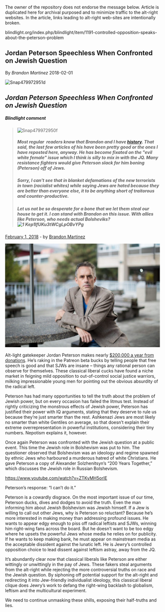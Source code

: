 <link rel="stylesheet" href="../github-markdown.css">
<article class="markdown-body">

<red>The owner of the repository does not endorse the message below.
Article is duplicated here for archival purposed and to minimize traffic to the alt-right websites.
In the article, links leading to alt-right web-sites are intentionally broken.</red>

blindlight.org/index.php/blindlight/item/1191-controlled-opposition-speaks-about-the-peterson-problem

# Jordan Peterson Speechless When Confronted on Jewish Question

By *Brandon Martinez* 2018-02-01

![Snap479972951d](Snap479972951d.jpg)

_Jordan Peterson Speechless When Confronted on Jewish Question_
===============================================================

##### _Blindlight comment_

> ![Snap479972950f](Snap479972950f.jpg)
>
> ##### _Most regular  readers know that Brandon and I have [history](/index.php/cohencidence/nom-de-plume-s). That said, the last few articles of his have been pretty good or the ones I have reposted here, anyway. He has become fixated on the "evil white female" issue which I think is silly to mix in with the JQ. Many resistance fighters would give Peterson slack for him boning (Peterson) off of Jews._
>
> ##### _Sorry, I can't see that in blanket defamations of the new terrorists in town (racialist whites) while saying Jews are hated because they are better than everyone else, it to be anything short of traitorous and counter-productive._
>
> ##### _Let us not be so desperate for a bone that we let them steal our house to get it. I can stand with Brandon on this issue. With allies like Peterson, who needs actual Bolsheviks?![1 Kep1IfUKu3tWCgLpOBvYPg](/images/1_Kep1IfUKu3tWCgLpOBvYPg.jpeg)_

[February 1, 2018](http://alt-right.com/2018/02/01/jordan-peterson-speechless-confronted-jewish-question/) - by [Brandon Martinez](#http://alt-right.com/author/admin/)

[![](Peterson.jpg)](Peterson.jpg)

Alt-light gatekeeper Jordan Peterson makes nearly [$200,000 a year from donations](https://www.vice.com/en_ca/article/d7pe7z/controversial-u-of-t-professor-doubles-income-with-patreon-account). He’s raking in the Patreon beta bucks by telling people that free speech is good and that SJWs are insane – things any rational person can observe for themselves. These classical liberal cucks have found a niche market in feigning mild opposition to out-of-control social justice warriors, milking impressionable young men for pointing out the obvious absurdity of the radical left.

Peterson has had many opportunities to tell the truth about the problem of Jewish power, but on every occasion has failed the litmus test. Instead of rightly criticizing the monstrous effects of Jewish power, Peterson has justified their power with IQ arguments, stating that they deserve to rule us because they’re just smarter than the rest. Ashkenazi Jews are most likely no smarter than white Gentiles on average, so that doesn’t explain their extreme overrepresentation in powerful institutions, considering their tiny numbers. Nepotism explains it, however.

Once again Peterson was confronted with the Jewish question at a public event. This time the Jewish role in Bolshevism was put to him. The questioner observed that Bolshevism was an ideology and regime spawned by ethnic Jews who harboured a murderous hatred of white Christians. He gave Peterson a copy of Alexander Solzhenitsyn’s “200 Years Together,” which discusses the Jewish role in Russian Bolshevism.

https://www.youtube.com/watch?v=ZTKyMH5orIE

Peterson’s response: “I can’t do it.”

Peterson is a cowardly disgrace. On the most important issue of our time, Peterson ducks, dives and dodges to avoid the truth. Even the man informing him about Jewish Bolshevism was Jewish himself. If a Jew is willing to call out other Jews, why is Peterson so reluctant? Because he’s more interested in making money than addressing profound issues. He wants to appear edgy enough to piss off radical leftists and SJWs, winning him right-wing fans across the board. But he doesn’t want to be too edgy where he upsets the powerful Jews whose media he relies on for publicity. If he wants to keep making bank, he must appear on mainstream media as the acceptable dissident against the lunatic left. He is Jewry’s controlled opposition choice to lead dissent against leftism astray, away from the JQ.

It’s abundantly clear now that classical liberals like Peterson are either wittingly or unwittingly in the pay of Jews. These fakers steal arguments from the alt-right while rejecting the more controversial truths on race and the Jewish question. By siphoning off potential support for the alt-right and redirecting it into Jew-friendly individualist ideology, this classical liberal clique does Jewry’s work to defang the right-wing backlash to globalism, leftism and the multicultural experiment.

We need to continue unmasking these shills, exposing their half-truths and lies.
